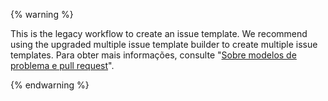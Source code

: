 
{% warning %}

This is the legacy workflow to create an issue template. We recommend using the upgraded multiple issue template builder to create multiple issue templates. Para obter mais informações, consulte "[Sobre modelos de problema e pull request](/articles/about-issue-and-pull-request-templates)".

{% endwarning %}
